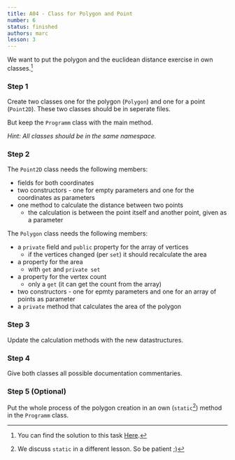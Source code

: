 ```yaml
---
title: A04 - Class for Polygon and Point
number: 6
status: finished
authors: marc
lesson: 3
---
```


We want to put the polygon and the euclidean distance exercise in own classes.[^solution]

[^solution]:
    You can find the solution to this task [Here](https://github.com/satkowski/csharp-lessons-exercise-solutions/tree/master/lesson_03/A04_polygon_point_class/ExerciseSolution/).

### Step 1

Create two classes one for the polygon (`Polygon`) and one for a point (`Point2D`). These two classes should be in seperate files.

But keep the `Programm` class with the main method.

*Hint: All classes should be in the same namespace.*

### Step 2

The `Point2D` class needs the following members: 

- fields for both coordinates
- two constructors - one for empty parameters and one for the coordinates as parameters
- one method to calculate the distance between two points
  - the calculation is between the point itself and another point, given as a parameter

The `Polygon` class needs the following members:

- a `private` field and `public` property for the array of vertices
  - if the vertices changed (per `set`) it should recalculate the area
- a property for the area
  - with `get` and `private set`
- a property for the vertex count
  - only a `get` (it can get the count from the array)
- two constructors - one for epmty parameters and one for an array of points as parameter
- a `private` method that calculates the area of the polygon

### Step 3

Update the calculation methods with the new datastructures.

### Step 4

Give both classes all possible documentation commentaries.

### Step 5 (Optional)

Put the whole process of the polygon creation in an own (`static`[^static]) method in the `Programm` class.

[^static]:
    We discuss `static` in a different lesson. So be patient ;)